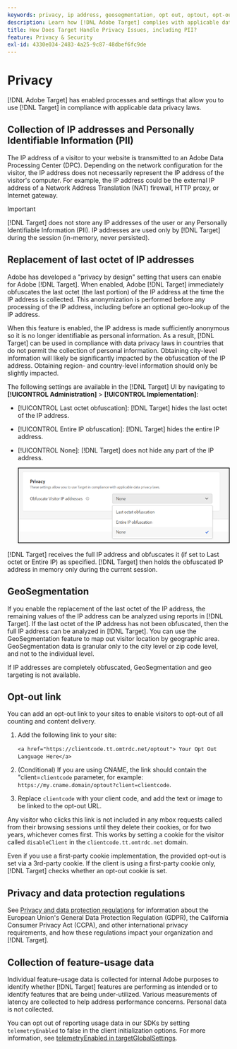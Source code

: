 ```yaml
---
keywords: privacy, ip address, geosegmentation, opt out, optout, opt-out, data privacy, government regulations, regulations, gdpr, ccpa, privacy, personally identifiable information, PII
description: Learn how [!DNL Adobe Target] complies with applicable data privacy laws including collection and handling of IP addresses, PII, and opt-out instructions.
title: How Does Target Handle Privacy Issues, including PII?
feature: Privacy & Security
exl-id: 4330e034-2483-4a25-9c87-48dbef6fc9de
---
```

# Privacy

[!DNL Adobe Target] has enabled processes and settings that allow you to use [!DNL Target] in compliance with applicable data privacy laws.

## Collection of IP addresses and Personally Identifiable Information (PII)

The IP address of a visitor to your website is transmitted to an Adobe Data Processing Center (DPC). Depending on the network configuration for the visitor, the IP address does not necessarily represent the IP address of the visitor's computer. For example, the IP address could be the external IP address of a Network Address Translation (NAT) firewall, HTTP proxy, or Internet gateway. 

>[!IMPORTANT]
>
>[!DNL Target] does not store any IP addresses of the user or any Personally Identifiable Information (PII). IP addresses are used only by [!DNL Target] during the session (in-memory, never persisted).

## Replacement of last octet of IP addresses

Adobe has developed a "privacy by design" setting that users can enable for Adobe [!DNL Target]. When enabled, Adobe [!DNL Target] immediately obfuscates the last octet (the last portion) of the IP address at the time the IP address is collected. This anonymization is performed before any processing of the IP address, including before an optional geo-lookup of the IP address.

When this feature is enabled, the IP address is made sufficiently anonymous so it is no longer identifiable as personal information. As a result, [!DNL Target] can be used in compliance with data privacy laws in countries that do not permit the collection of personal information. Obtaining city-level information will likely be significantly impacted by the obfuscation of the IP address. Obtaining region- and country-level information should only be slightly impacted.

The following settings are available in the [!DNL Target] UI by navigating to **[!UICONTROL Administration]** > **[!UICONTROL Implementation]**:

* [!UICONTROL Last octet obfuscation]: [!DNL Target] hides the last octet of the IP address.
* [!UICONTROL Entire IP obfuscation]: [!DNL Target] hides the entire IP address.
* [!UICONTROL None]: [!DNL Target] does not hide any part of the IP address.

  ![obfuscate-ip-options](assets/obfuscate-ip.png)

[!DNL Target] receives the full IP address and obfuscates it (if set to Last octet or Entire IP) as specified. [!DNL Target] then holds the obfuscated IP address in memory only during the current session.

## GeoSegmentation

If you enable the replacement of the last octet of the IP address, the remaining values of the IP address can be analyzed using reports in [!DNL Target]. If the last octet of the IP address has not been obfuscated, then the full IP address can be analyzed in [!DNL Target]. You can use the GeoSegmentation feature to map out visitor location by geographic area. GeoSegmentation data is granular only to the city level or zip code level, and not to the individual level.

If IP addresses are completely obfuscated, GeoSegmentation and geo targeting is not available.

## Opt-out link

You can add an opt-out link to your sites to enable visitors to opt-out of all counting and content delivery.

1. Add the following link to your site:

   `<a href="https://clientcode.tt.omtrdc.net/optout"> Your Opt Out Language Here</a>` 

1. (Conditional) If you are using CNAME, the link should contain the "client=`clientcode` parameter, for example:
`https://my.cname.domain/optout?client=clientcode`.

1. Replace `clientcode` with your client code, and add the text or image to be linked to the opt-out URL.

Any visitor who clicks this link is not included in any mbox requests called from their browsing sessions until they delete their cookies, or for two years, whichever comes first. This works by setting a cookie for the visitor called `disableClient` in the `clientcode.tt.omtrdc.net` domain.

Even if you use a first-party cookie implementation, the provided opt-out is set via a 3rd-party cookie. If the client is using a first-party cookie only, [!DNL Target] checks whether an opt-out cookie is set. 

## Privacy and data protection regulations

See [Privacy and data protection regulations](/help/dev/before-implement/privacy/cmp-privacy-and-general-data-protection-regulation.md) for information about the European Union's General Data Protection Regulation (GDPR), the California Consumer Privacy Act (CCPA), and other international privacy requirements, and how these regulations impact your organization and [!DNL Target].

## Collection of feature-usage data

Individual feature-usage data is collected for internal Adobe purposes to identify whether [!DNL Target] features are performing as intended or to identify features that are being under-utilized. Various measurements of latency are collected to help address performance concerns. Personal data is not collected.

You can opt out of reporting usage data in our SDKs by setting `telemetryEnabled` to false in the client initialization options. For more information, see [telemetryEnabled in targetGlobalSettings](/help/dev/implement/client-side/atjs/atjs-functions/targetglobalsettings.md#telemetryenabled).
